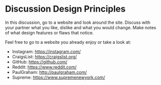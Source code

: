 # Discussion Design Principles

In this discussion, go to a website and look around the site. Discuss with your
partner what you like, dislike and what you would change. Make notes of what
design features or flaws that notice.

Feel free to go to a website you already enjoy or take a look at:

- Instagram: https://instagram.com/
- CraigsList: https://craigslist.org/
- GitHub: https://github.com/
- Reddit: https://www.reddit.com/
- PaulGraham: http://paulgraham.com/
- Supreme: https://www.supremenewyork.com/
